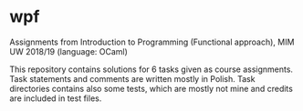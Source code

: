 # wpf
Assignments from Introduction to Programming (Functional approach), MIM UW 2018/19 (language: OCaml)

This repository contains solutions for 6 tasks given as course assignments. Task statements and 
comments are written mostly in Polish. Task directories contains also some tests, which are 
mostly not mine and credits are included in test files.
